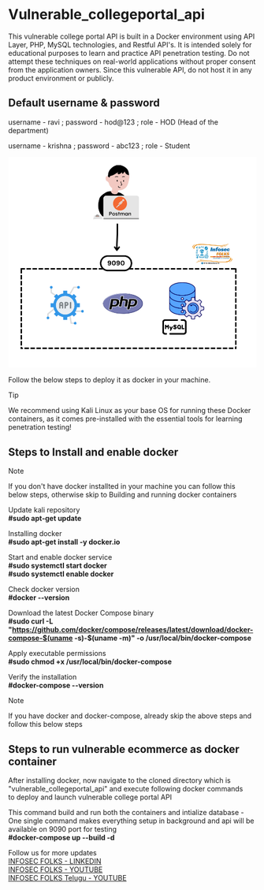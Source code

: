 # Vulnerable_collegeportal_api
This vulnerable college portal API is built in a Docker environment using API Layer, PHP, MySQL technologies, and Restful API's. It is intended solely for educational purposes to learn and practice API penetration testing. Do not attempt these techniques on real-world applications without proper consent from the application owners. Since this vulnerable API, do not host it in any product environment or publicly.

Default username & password 
----------------------------
username - ravi ;
password - hod@123 ;
role - HOD (Head of the department)

username - krishna ;
password - abc123 ;
role - Student

![Architecture](vulnerable_collegeportal_api.png)

Follow the below steps to deploy it as docker in your machine.

> [!TIP]
> We recommend using Kali Linux as your base OS for running these Docker containers, as it comes pre-installed with the essential tools for learning penetration testing! 

## Steps to Install and enable docker

> [!NOTE]
> If you don't have docker installted in your machine you can follow this below steps, otherwise skip to Building and running docker containers

Update kali repository <br> 
**#sudo apt-get update**

Installing docker <br> 
**#sudo apt-get install -y docker.io**

Start and enable docker service<br> 
**#sudo systemctl start docker <br> 
#sudo systemctl enable docker**

Check docker version <br> 
**#docker --version**

Download the latest Docker Compose binary<br> 
**#sudo curl -L "https://github.com/docker/compose/releases/latest/download/docker-compose-$(uname -s)-$(uname -m)" -o /usr/local/bin/docker-compose**

Apply executable permissions<br> 
**#sudo chmod +x /usr/local/bin/docker-compose**

Verify the installation<br> 
**#docker-compose --version**

> [!NOTE]
> If you have docker and docker-compose, already skip the above steps and follow this below steps

## Steps to run vulnerable ecommerce as docker container 

After installing docker, now navigate to the cloned directory which is "vulnerable_collegeportal_api" and execute following docker commands <br> 
to deploy and launch vulnerable college portal API

This command build and run both the containers and intialize database - One single command makes everything setup in background and api will be available on 9090 port for testing <br> 
**#docker-compose up --build -d**


Follow us for more updates <br> 
[INFOSEC FOLKS - LINKEDIN](https://www.linkedin.com/company/infosecfolks-global/) <br> 
[INFOSEC FOLKS - YOUTUBE](https://www.youtube.com/@infosecfolks-global/) <br>
[INFOSEC FOLKS Telugu - YOUTUBE](https://www.youtube.com/@InfosecFolks-Telugu/) <br>

